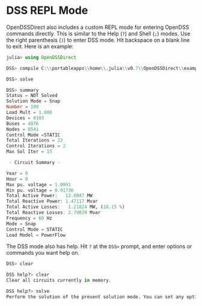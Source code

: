 
# DSS REPL Mode

OpenDSSDirect also includes a custom REPL mode for entering OpenDSS commands directly.
This is similar to the Help (`?`) and Shell (`;`) modes.
Use the right parenthesis (`)`) to enter DSS mode.
Hit backspace on a blank line to exit. Here is an example:

```julia
julia> using OpenDSSDirect

DSS> compile C:\\portableapps\\home\\.julia\\v0.7\\OpenDSSDirect\\examples\\8500-Node\\Master.dss

DSS> solve

DSS> summary
Status = NOT Solved
Solution Mode = Snap
Number = 100
Load Mult = 1.000
Devices = 6103
Buses = 4876
Nodes = 8541
Control Mode =STATIC
Total Iterations = 23
Control Iterations = 2
Max Sol Iter = 15

 - Circuit Summary -

Year = 0
Hour = 0
Max pu. voltage = 1.0991
Min pu. voltage = 0.91736
Total Active Power:   12.0047 MW
Total Reactive Power: 1.47117 Mvar
Total Active Losses:   1.21824 MW, (10.15 %)
Total Reactive Losses: 2.79839 Mvar
Frequency = 60 Hz
Mode = Snap
Control Mode = STATIC
Load Model = PowerFlow
```

The DSS mode also has help. Hit `?` at the `DSS>` prompt, and enter options or commands you want help on.

```julia
DSS> clear

DSS help?> clear
Clear all circuits currently in memory.

DSS help?> solve
Perform the solution of the present solution mode. You can set any option that you can set with the Set command (see Set). The Solve command is virtually synonymous with the Set command except that a solution is performed after the options are processed.
```

